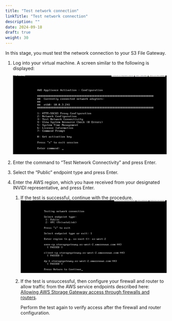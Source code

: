 ```yaml
---
title: "Test network connection"
linkTitle: "Test network connection"
description: ""
date: 2024-09-18
draft: true
weight: 30
---
```


In this stage, you must test the network connection to your S3 File Gateway.

1. Log into your virtual machine. A screen similar to the following is displayed:

   ![](../../../../images/fdps_installation_login_vm.png)
1. Enter the command to “Test Network Connectivity” and press Enter.
1. Select the “Public” endpoint type and press Enter.
1. Enter the AWS region, which you have received from your designated INVIDI representative, and press Enter.
   1. If the test is successful, continue with the procedure.
      ![](../../../../images/fdps_installation_test_network.png)

   1. If the test is unsuccessful, then configure your firewall and router to allow traffic from the AWS service endpoints described here: [Allowing AWS Storage Gateway access through firewalls and routers](https://docs.aws.amazon.com/filegateway/latest/files3/Requirements.html#allow-firewall-gateway-access).

      Perform the test again to verify access after the firewall and router configuration.

